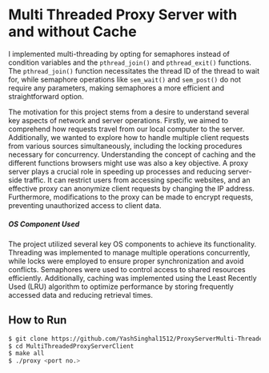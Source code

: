 <h1>Multi Threaded Proxy Server with and without Cache</h1>

I implemented multi-threading by opting for semaphores instead of condition variables and the `pthread_join()` and `pthread_exit()` functions. The `pthread_join()` function necessitates the thread ID of the thread to wait for, while semaphore operations like `sem_wait()` and `sem_post()` do not require any parameters, making semaphores a more efficient and straightforward option.

The motivation for this project stems from a desire to understand several key aspects of network and server operations. Firstly, we aimed to comprehend how requests travel from our local computer to the server. Additionally, we wanted to explore how to handle multiple client requests from various sources simultaneously, including the locking procedures necessary for concurrency. Understanding the concept of caching and the different functions browsers might use was also a key objective. A proxy server plays a crucial role in speeding up processes and reducing server-side traffic. It can restrict users from accessing specific websites, and an effective proxy can anonymize client requests by changing the IP address. Furthermore, modifications to the proxy can be made to encrypt requests, preventing unauthorized access to client data.

##### OS Component Used ​
The project utilized several key OS components to achieve its functionality. Threading was implemented to manage multiple operations concurrently, while locks were employed to ensure proper synchronization and avoid conflicts. Semaphores were used to control access to shared resources efficiently. Additionally, caching was implemented using the Least Recently Used (LRU) algorithm to optimize performance by storing frequently accessed data and reducing retrieval times.

## How to Run

```bash
$ git clone https://github.com/YashSinghal1512/ProxyServerMulti-Threaded.git
$ cd MultiThreadedProxyServerClient
$ make all
$ ./proxy <port no.>
